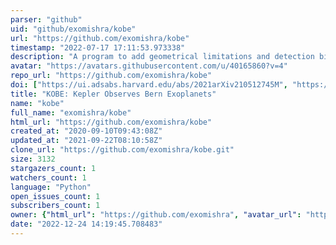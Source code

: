 ```yaml
---
parser: "github"
uid: "github/exomishra/kobe"
url: "https://github.com/exomishra/kobe"
timestamp: "2022-07-17 17:11:53.973338"
description: "A program to add geometrical limitations and detection biases of a transit survey to theoretical planetary systems."
avatar: "https://avatars.githubusercontent.com/u/40165860?v=4"
repo_url: "https://github.com/exomishra/kobe"
doi: ["https://ui.adsabs.harvard.edu/abs/2021arXiv210512745M", "https://ui.adsabs.harvard.edu/abs/2021ascl.soft06001M/abstract"]
title: "KOBE: Kepler Observes Bern Exoplanets"
name: "kobe"
full_name: "exomishra/kobe"
html_url: "https://github.com/exomishra/kobe"
created_at: "2020-09-10T09:43:08Z"
updated_at: "2021-09-22T08:10:58Z"
clone_url: "https://github.com/exomishra/kobe.git"
size: 3132
stargazers_count: 1
watchers_count: 1
language: "Python"
open_issues_count: 1
subscribers_count: 1
owner: {"html_url": "https://github.com/exomishra", "avatar_url": "https://avatars.githubusercontent.com/u/40165860?v=4", "login": "exomishra", "type": "User"}
date: "2022-12-24 14:19:45.708483"
---
```

